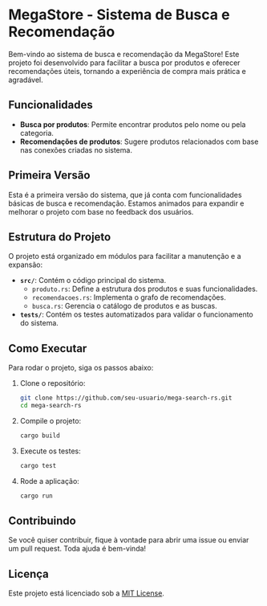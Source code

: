 # MegaStore - Sistema de Busca e Recomendação

Bem-vindo ao sistema de busca e recomendação da MegaStore! Este projeto foi desenvolvido para facilitar a busca por produtos e oferecer recomendações úteis, tornando a experiência de compra mais prática e agradável.

## Funcionalidades

- **Busca por produtos**: Permite encontrar produtos pelo nome ou pela categoria.
- **Recomendações de produtos**: Sugere produtos relacionados com base nas conexões criadas no sistema.

## Primeira Versão

Esta é a primeira versão do sistema, que já conta com funcionalidades básicas de busca e recomendação. Estamos animados para expandir e melhorar o projeto com base no feedback dos usuários.

## Estrutura do Projeto

O projeto está organizado em módulos para facilitar a manutenção e a expansão:

- **`src/`**: Contém o código principal do sistema.
  - `produto.rs`: Define a estrutura dos produtos e suas funcionalidades.
  - `recomendacoes.rs`: Implementa o grafo de recomendações.
  - `busca.rs`: Gerencia o catálogo de produtos e as buscas.
- **`tests/`**: Contém os testes automatizados para validar o funcionamento do sistema.

## Como Executar

Para rodar o projeto, siga os passos abaixo:

1. Clone o repositório:
   ```sh
   git clone https://github.com/seu-usuario/mega-search-rs.git
   cd mega-search-rs
   ```

2. Compile o projeto:
   ```sh
   cargo build
   ```

3. Execute os testes:
   ```sh
   cargo test
   ```

4. Rode a aplicação:
   ```sh
   cargo run
   ```

## Contribuindo

Se você quiser contribuir, fique à vontade para abrir uma issue ou enviar um pull request. Toda ajuda é bem-vinda!

## Licença

Este projeto está licenciado sob a [MIT License](LICENSE).
